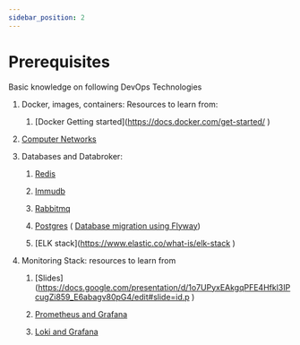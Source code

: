 ```yaml
---
sidebar_position: 2
---
```


# Prerequisites


Basic knowledge on following DevOps Technologies

1. Docker, images, containers: Resources to learn from:

    1. [Docker Getting started](<https://docs.docker.com/get-started/> )

 2. [Computer Networks](https://www.coursera.org/learn/computer-networking)



 3. Databases and Databroker:

    1. [Redis](<https://redis.com/ebook/redis-in-action/>)

    2. [Immudb](<https://docs.immudb.io/1.4.1/immudb.html>)

    3. [Rabbitmq](<https://www.rabbitmq.com/getstarted.html>)

    4. [Postgres](<https://www.postgresql.org/docs/14/tutorial.html>) ( [Database migration using Flyway](<https://documentation.red-gate.com/fd/why-database-migrations-184127574.html>))

    5. [ELK stack](<https://www.elastic.co/what-is/elk-stack> )

 4. Monitoring Stack: resources to learn from 

    1. [Slides](<https://docs.google.com/presentation/d/1o7UPyxEAkgqPFE4Hfkl3IPcugZi859_E6abagv80pG4/edit#slide=id.p> )
 
    2. [Prometheus and Grafana](<https://grafana.com/go/webinar/intro-to-prometheus-and-grafana/>)

    3. [Loki and Grafana](<https://grafana.com/go/webinar/intro-to-loki-like-prometheus-but-for-logs/>)



